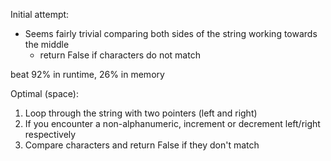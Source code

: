 Initial attempt:
- Seems fairly trivial comparing both sides of the string working towards the middle
  - return False if characters do not match

beat 92% in runtime, 26% in memory

Optimal (space):
1. Loop through the string with two pointers (left and right)
2. If you encounter a non-alphanumeric, increment or decrement left/right respectively
3. Compare characters and return False if they don't match